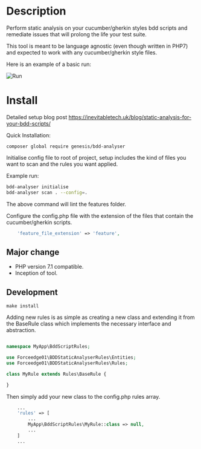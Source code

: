 Description
====

Perform static analysis on your cucumber/gherkin styles bdd scripts and remediate issues that will prolong the life your test suite.

This tool is meant to be language agnostic (even though written in PHP7) and expected to work with any cucumber/gherkin style files.

Here is an example of a basic run:

![Run](https://raw.githubusercontent.com/forceedge01/behaviour-suite-analyser/master/extras/bdd-analyser.png#version=1)

Install
====

Detailed setup blog post https://inevitabletech.uk/blog/static-analysis-for-your-bdd-scripts/

Quick Installation:

```
composer global require genesis/bdd-analyser
```

Initialise config file to root of project, setup includes the kind of files you want to scan and the rules you want applied.

Example run:

```bash
bdd-analyser initialise
bdd-analyser scan . --config=.
```

The above command will lint the features folder.

Configure the config.php file with the extension of the files that contain the cucumber/gherkin scripts.

```php
    'feature_file_extension' => 'feature',
```

Major change
-----

- PHP version 7.1 compatible.
- Inception of tool.

Development
-----

```
make install
```

Adding new rules is as simple as creating a new class and extending it from the BaseRule class which implements the necessary interface and abstraction.

```php

namespace MyApp\BddScriptRules;

use Forceedge01\BDDStaticAnalyserRules\Entities;
use Forceedge01\BDDStaticAnalyserRules\Rules;

class MyRule extends Rules\BaseRule {

}
```

Then simply add your new class to the config.php rules array.

```php
    ...
    'rules' => [
        ...
        MyApp\BddScriptRules\MyRule::class => null,
        ...
    ]
    ...
```
